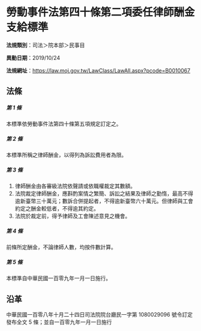 # 勞動事件法第四十條第二項委任律師酬金支給標準

**法規類別**：司法＞院本部＞民事目

**異動日期**：2019/10/24  

**法規網址**：https://law.moj.gov.tw/LawClass/LawAll.aspx?pcode=B0010067





## 法條
##### 第 1 條
本標準依勞動事件法第四十條第五項規定訂定之。

##### 第 2 條
本標準所稱之律師酬金，以得列為訴訟費用者為限。

##### 第 3 條
1. 律師酬金由各審級法院依聲請或依職權裁定其數額。
1. 法院裁定律師酬金，應斟酌案情之繁簡、訴訟之結果及律師之勤惰，最高不得逾新臺幣三十萬元；數訴合併提起者，不得逾新臺幣六十萬元。但律師與工會約定之酬金較低者，不得逾其約定。
1. 法院於裁定前，得予律師及工會陳述意見之機會。

##### 第 4 條
前條所定酬金，不論律師人數，均按件數計算。

##### 第 5 條
本標準自中華民國一百零九年一月一日施行。

## 沿革
中華民國一百零八年十月二十四日司法院院台廳民一字第 1080029096 號令訂定發布全文 5  條；並自一百零九年一月一日施行
